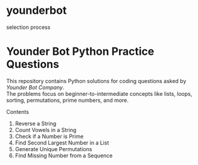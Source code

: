 # younderbot
selection process
# Younder Bot Python Practice Questions

This repository contains Python solutions for coding questions asked by *Younder Bot Company*.  
The problems focus on beginner-to-intermediate concepts like lists, loops, sorting, permutations, prime numbers, and more.

Contents
1. Reverse a String
2. Count Vowels in a String
3. Check if a Number is Prime
4. Find Second Largest Number in a List
5. Generate Unique Permutations
6. Find Missing Number from a Sequence


